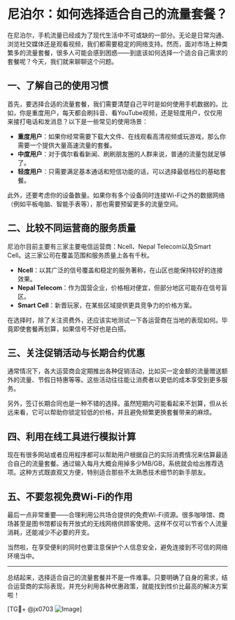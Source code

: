 # 尼泊尔：如何选择适合自己的流量套餐？

在尼泊尔，手机流量已经成为了现代生活中不可或缺的一部分。无论是日常沟通、浏览社交媒体还是观看视频，我们都需要稳定的网络支持。然而，面对市场上种类繁多的流量套餐，很多人可能会感到困惑——到底该如何选择一个适合自己需求的套餐呢？今天，我们就来聊聊这个问题。

## 一、了解自己的使用习惯

首先，要选择合适的流量套餐，我们需要清楚自己平时是如何使用手机数据的。比如，你是重度用户，每天都会刷抖音、看YouTube视频，还是轻度用户，仅仅用来接打电话和发消息？以下是一些常见的使用场景：

- **重度用户**：如果你经常需要下载大文件、在线观看高清视频或玩游戏，那么你需要一个提供大量高速流量的套餐。
- **中度用户**：对于偶尔看看新闻、刷刷朋友圈的人群来说，普通的流量包就足够了。
- **轻度用户**：只需要满足基本通话和短信功能的话，可以选择最低档位的基础套餐。

此外，还要考虑你的设备数量。如果你有多个设备同时连接Wi-Fi之外的数据网络（例如平板电脑、智能手表等），那也需要预留更多的流量空间。

## 二、比较不同运营商的服务质量

尼泊尔目前主要有三家主要电信运营商：Ncell、Nepal Telecom以及Smart Cell。这三家公司在覆盖范围和服务质量上各有千秋。

- **Ncell**：以其广泛的信号覆盖和稳定的服务著称，在山区也能保持较好的连接效果。
- **Nepal Telecom**：作为国营企业，价格相对便宜，但部分地区可能存在信号盲区。
- **Smart Cell**：新晋玩家，在某些区域提供更具竞争力的价格方案。

在选择时，除了关注资费外，还应该实地测试一下各运营商在当地的表现如何。毕竟即使套餐再划算，如果信号不好也是白搭。

## 三、关注促销活动与长期合约优惠

通常情况下，各大运营商会定期推出各种促销活动，比如买一定金额的流量赠送额外的流量、节假日特惠等等。这些活动往往能让消费者以更低的成本享受到更多服务。

另外，签订长期合同也是一种不错的选择。虽然短期内可能看起来不划算，但从长远来看，它可以帮助你锁定较低的价格，并且避免频繁更换套餐带来的麻烦。

## 四、利用在线工具进行模拟计算

现在有很多网站或者应用程序都可以帮助用户根据自己的实际消费情况来估算最适合自己的流量套餐。通过输入每月大概会用掉多少MB/GB，系统就会给出推荐选项。这种方式既直观又方便，特别适合那些不太熟悉技术细节的新手朋友。

## 五、不要忽视免费Wi-Fi的作用

最后一点非常重要——合理利用公共场合提供的免费Wi-Fi资源。很多咖啡馆、商场甚至是图书馆都设有开放式的无线网络供顾客使用。这样不仅可以节省个人流量消耗，还能减少不必要的开支。

当然啦，在享受便利的同时也要注意保护个人信息安全，避免连接到不可信的网络环境当中。

---

总结起来，选择适合自己的流量套餐并不是一件难事。只要明确了自身的需求，结合运营商的实际表现，并充分利用各种优惠政策，就能找到性价比最高的解决方案啦！

[TG💪+ @jx0703 ![Image](https://github.com/user-attachments/assets/dbca1d08-cadb-493c-b0ec-ad6f7a83f270)]